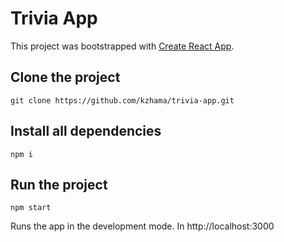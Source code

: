 # Trivia App

This project was bootstrapped with [Create React App](https://github.com/facebook/create-react-app).

## Clone the project

    git clone https://github.com/kzhama/trivia-app.git

## Install all dependencies

    npm i

## Run the project

    npm start

Runs the app in the development mode. In http://localhost:3000

